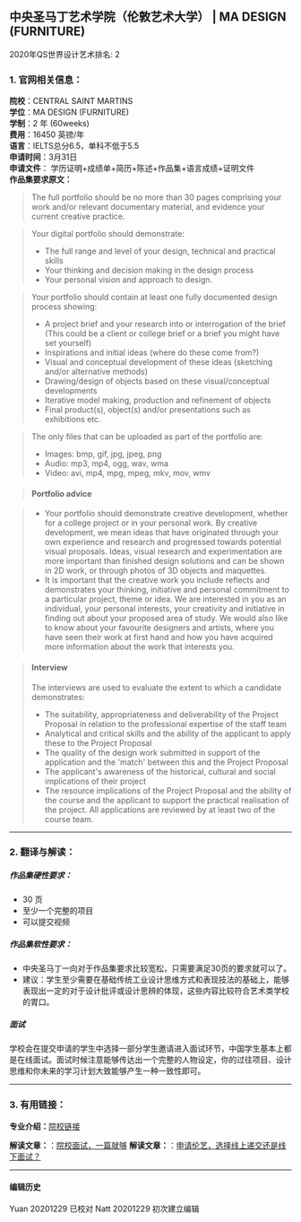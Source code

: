 ## 中央圣马丁艺术学院（伦敦艺术大学） | MA DESIGN (FURNITURE)

2020年QS世界设计艺术排名: 2  

### 1. 官网相关信息：

**院校**：CENTRAL SAINT MARTINS  
**学位**：MA DESIGN (FURNITURE)  
**学制**：2 年 (60weeks)  
**费用**：16450 英镑/年  
**语言**：IELTS总分6.5，单科不低于5.5  
**申请时间**：3月31日  
**申请文件**： 学历证明+成绩单+简历+陈述+作品集+语言成绩+证明文件  
**作品集要求原文：**   

>The full portfolio should be no more than 30 pages comprising your work and/or relevant documentary material, and evidence your current creative practice.

>Your digital portfolio should demonstrate:
> - The full range and level of your design, technical and practical skills
> - Your thinking and decision making in the design process
> - Your personal vision and approach to design.


> Your portfolio should contain at least one fully documented design process showing:
> - A project brief and your research into or interrogation of the brief (This could be a client or college brief or a brief you might have set yourself)
> - Inspirations and initial ideas (where do these come from?)
> - Visual and conceptual development of these ideas (sketching and/or alternative methods)
> - Drawing/design of objects based on these visual/conceptual developments
> - Iterative model making, production and refinement of objects
> - Final product(s), object(s) and/or presentations such as exhibitions etc.

> The only files that can be uploaded as part of the portfolio are:
> - Images: bmp, gif, jpg, jpeg, png
> - Audio: mp3, mp4, ogg, wav, wma
> - Video: avi, mp4, mpg, mpeg, mkv, mov, wmv

> #### Portfolio advice

> - Your portfolio should demonstrate creative development, whether for a college project or in your personal work. By creative development, we mean ideas that have originated through your own experience and research and progressed towards potential visual proposals. Ideas, visual research and experimentation are more important than finished design solutions and can be shown in 2D work, or through photos of 3D objects and maquettes.  
> - It is important that the creative work you include reflects and demonstrates your thinking, initiative and personal commitment to a particular project, theme or idea.  We are interested in you as an individual, your personal interests, your creativity and initiative in finding out about your proposed area of study. We would also like to know about your favourite designers and artists, where you have seen their work at first hand and how you have acquired more information about the work that interests you.



> #### Interview
> The interviews are used to evaluate the extent to which a candidate demonstrates:
> - The suitability, appropriateness and deliverability of the Project Proposal in relation to the professional expertise of the staff team
> - Analytical and critical skills and the ability of the applicant to apply these to the Project Proposal
> - The quality of the design work submitted in support of the application and the 'match' between this and the Project Proposal
> - The applicant's awareness of the historical, cultural and social implications of their project
> - The resource implications of the Project Proposal and the ability of the course and the applicant to support the practical realisation of the project. All applications are reviewed by at least two of the course team.



---


### 2. 翻译与解读：

##### 作品集硬性要求：
- 30 页
- 至少一个完整的项目  
- 可以提交视频

##### 作品集软性要求：

- 中央圣马丁一向对于作品集要求比较宽松，只需要满足30页的要求就可以了。  
- 建议：学生至少需要在基础传统工业设计思维方式和表现技法的基础上，能够表现出一定的对于设计批评或设计思辨的体现，这些内容比较符合艺术类学校的胃口。


##### 面试  

学校会在提交申请的学生中选择一部分学生邀请进入面试环节，中国学生基本上都是在线面试。面试时候注意能够传达出一个完整的人物设定，你的过往项目、设计思维和你未来的学习计划大致能够产生一种一致性即可。


---


### 3. 有用链接：

**专业介绍：**[院校链接](https://www.arts.ac.uk/subjects/3d-design-and-product-design/postgraduate/ma-design-ceramics-ma-design-furniture-ma-design-jewellery-csm#fees-and-funding)  



**解读文章：**：[院校面试，一篇就够](http://www.makebi.net/36254.html)
**解读文章：**：[申请伦艺，选择线上递交还是线下面试？](http://www.makebi.net/38849.html)  




---


#### 编辑历史  

Yuan 20201229 已校对
Natt 20201229 初次建立编辑  
